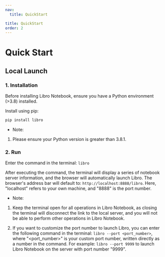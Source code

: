 ```yaml
---
nav:
  title: QuickStart

title: QuickStart
order: 2
---
```


# Quick Start

## Local Launch

### 1. Installation

Before installing Libro Notebook, ensure you have a Python environment (>3.8) installed.

Install using pip:

```bash
pip install libro
```

- Note:

1. Please ensure your Python version is greater than 3.8.1.

### 2. Run

Enter the command in the terminal: `libro`

After executing the command, the terminal will display a series of notebook server information, and the browser will automatically launch Libro. The browser's address bar will default to: `http://localhost:8888/libro`. Here, "localhost" refers to your own machine, and "8888" is the port number.

- Note:

1. Keep the terminal open for all operations in Libro Notebook, as closing the terminal will disconnect the link to the local server, and you will not be able to perform other operations in Libro Notebook.

2. If you want to customize the port number to launch Libro, you can enter the following command in the terminal: `libro --port <port_number>`, where "<port_number>" is your custom port number, written directly as a number in the command. For example: `libro --port 9999` to launch Libro Notebook on the server with port number "9999".
